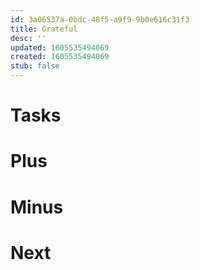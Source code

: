 ```yaml
---
id: 3a06537a-0bdc-48f5-a9f9-9b0e616c31f3
title: Grateful
desc: ''
updated: 1605535494069
created: 1605535494069
stub: false
---
```

# Tasks

# Plus

# Minus

# Next

